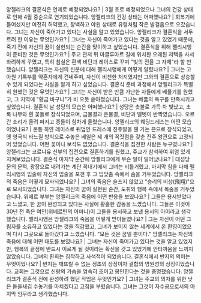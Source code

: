앙젤리크의 결혼식은 언제로 예정되었나요?	| 3월 초로 예정되었으나 그녀의 건강 상태로 인해 4월 중순으로 연기되었습니다.
앙젤리크의 건강 상태는 어떠했나요?	| 회복기에 들어섰지만 여전히 허약했고, 창백하고 야윈 상태로 유령처럼 작은 발걸음으로 오갔습니다. 그녀는 자신이 죽어가고 있다는 사실을 알고 있었습니다.
앙젤리크가 결혼식을 서두르려 한 이유는 무엇인가요?	| 그녀는 자신이 죽어가고 있다는 것을 알고 있었기 때문에, 죽기 전에 자신의 꿈이 실현되는 순간을 맞이하고 싶었습니다.
결혼식을 위해 펠리시앵이 준비한 것은 무엇인가요?	| 주교 관저 뒤 마글루아르 길에 위치한 오래된 저택을 사서 화려하게 꾸몄고, 특히 침실은 흰색 비단과 레이스로 꾸며 "빛의 전율 그 자체"라 할 만했습니다.
앙젤리크는 자신의 신분에 대해 펠리시앵에게 어떻게 알렸나요?	| 그녀는 고아원 기록부를 약혼자에게 건네주며, 자신이 비천한 처지였지만 그와의 결혼으로 상승할 수 있게 되었다는 사실을 알게 하고 싶었습니다.
결혼식 준비 과정에서 앙젤리크가 특별히 원했던 것은 무엇인가요?	| 그녀는 자신이 받은 만큼 가난한 자들에게 베풀기를 원했고, 그 지역에 "황금 바구니"가 비 오듯 쏟아졌습니다. 그녀는 베풂의 욕구를 만족시키고 싶었습니다.
결혼식 날 성당의 모습은 어떠했나요?	| 성당은 촛불로 가득 차 빛났고, 초록 나무와 흰 꽃들로 장식되었으며, 금물결과 은물결, 비단과 벨벳이 반짝였습니다. 오르간 소리가 울려 퍼지고 종들이 힘차게 울렸습니다.
앙젤리크의 웨딩드레스는 어떤 모습이었나요?	| 온통 하얀 레이스로 뒤덮인 드레스에 진주알을 꿴 가는 끈으로 장식되었고, 옛 영국식 바느질 방식으로 수놓은 베일은 세 개의 꼭짓점을 갖춘 진주 왕관으로 고정되어 있었습니다. 어떤 꽃이나 보석도 없었습니다.
결혼식을 집전한 사람은 누구였나요?	| 앙젤리크는 코르니유 신부의 집전으로 결혼하기를 원했고, 주교가 참석하여 위엄 있게 지켜보았습니다.
결혼식 마지막 순간에 앙젤리크에게 무슨 일이 일어났나요?	| 대성당 문의 문턱, 광장으로 내려가는 계단 꼭대기에서 그녀는 비틀거렸고, 마지막 힘을 다해 펠리시앵의 입술에 자신의 입술을 포갠 후 그 입맞춤 속에서 숨을 거두었습니다.
앙젤리크의 죽음은 어떻게 묘사되었나요?	| 그녀의 죽음은 슬프지 않았고 "승리의 비상(飛翔)"으로 묘사되었습니다. 그녀는 자신의 꿈이 실현된 순간, 도취와 행복 속에서 목숨을 거두었습니다.
위베르 부부는 앙젤리크의 죽음에 어떤 반응을 보였나요?	| 그들은 용서받았다고 느꼈고, 한 꿈이 완성되고 있다는 사실에 황홀한 감동을 느꼈습니다. 그들은 이것이 30년 전 죽은 여인(위베르틴의 어머니)이 그들을 용서하고 보낸 용서의 아이라고 생각했습니다.
펠리시앵은 앙젤리크의 죽음을 어떻게 받아들였나요?	| 그는 자신이 어떤 그림자를 소유하고 있었다는 것을 직감했고, 그녀가 보이지 않는 세계에서 온 환영이었으며 다시 그곳으로 돌아갔다고 느꼈습니다. "모든 것은 꿈일 뿐이다."
앙젤리크는 자신의 죽음에 대해 어떤 태도를 보였나요?	| 그녀는 자신이 죽어가고 있다는 것을 알고 있었지만, 행복의 끝점에 반드시 이르게 될 것이라는 확신을 갖고 있었기에 안타까움을 느끼지 않았습니다. 그녀의 환희는 침착하고 사색적이 되었습니다.
결혼식에서 반지의 의미는 무엇이었나요?	| 반지는 깨뜨릴 수 없는 정조의 상징이자 결합의 영원성의 상징이었습니다. 교회는 그것으로 신랑의 가슴을 엄숙히 조이고 봉인한다는 것을 증명했습니다.
앙젤리크가 결혼식 전에 완성하려 했던 작업은 무엇인가요?	| 그녀는 주교의 의자를 위한 낮은 돋을새김 수놓기를 마치겠다고 고집을 부렸습니다. 그녀는 그것이 자수공으로서의 마지막 임무라고 생각했습니다.